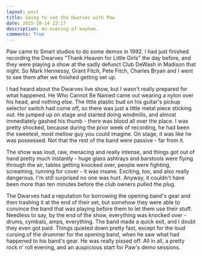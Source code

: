 ```yaml
---
layout: post
title: Going to see the Dwarves with Paw
date: 2015-10-14 22:17
description: An evening of mayhem.
comments: True
---
```


Paw came to Smart studios to do some demos in 1992. I had just finished recording the Dwarves "Thank Heaven for Little Girls" the day before, and they were playing a show at the sadly defunct Club DeWash in Madison that night. So Mark Hennessy, Grant Fitch, Pete Fitch, Charles Bryan and I went to see them after we finished getting set up. 

I had heard about the Dwarves live show, but I wasn't really prepared for what happened. He Who Cannot Be Named came out wearing a nylon over his head, and nothing else. The little plastic bud on his guitar's pickup selector switch had come off, so there was just a little metal piece sticking out. He jumped up on stage and started doing windmills, and almost immediately gashed his thumb - there was blood all over the place. I was pretty shocked, because during the prior week of recording, he had been the sweetest, most mellow guy you could imagine. On stage, it was like he was possessed. Not that the rest of the band were passive - far from it. 

The show was loud, raw, menacing and really intense, and things got out of hand pretty much instantly - huge glass ashtrays and barstools were flying through the air, tables getting knocked over, people were fighting, screaming, running for cover - it was insane. Exciting, too, and also really dangerous. I'm still surprised no one was hurt. Anyway, it couldn't have been more than ten minutes before the club owners pulled the plug. 

The Dwarves had a reputation for borrowing the opening band's gear and then trashing it at the end of their set, but somehow they were able to convince the band that was playing before them to let them use their stuff. Needless to say, by the end of the show, everything was knocked over - drums, cymbals, amps, everything. The band made a quick exit, and I doubt they even got paid. Things quieted down pretty fast, except for the loud cursing of the drummer for the opening band, when he saw what had happened to his band's gear. He was really pissed off. All in all, a pretty rock n' roll evening, and an auspicious start for Paw's demo sessions. 